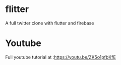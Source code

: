 # flitter

A full twitter clone with flutter and firebase

# Youtube

Full youtube tutorial at :https://youtu.be/ZK5o1pfbKfE


